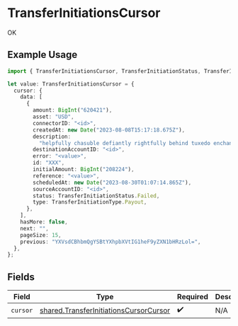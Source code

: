 # TransferInitiationsCursor

OK

## Example Usage

```typescript
import { TransferInitiationsCursor, TransferInitiationStatus, TransferInitiationType } from "@formance/formance-sdk/sdk/models/shared";

let value: TransferInitiationsCursor = {
  cursor: {
    data: [
      {
        amount: BigInt("620421"),
        asset: "USD",
        connectorID: "<id>",
        createdAt: new Date("2023-08-08T15:17:18.675Z"),
        description:
          "helpfully chasuble defiantly rightfully behind tuxedo enchanting free humidity",
        destinationAccountID: "<id>",
        error: "<value>",
        id: "XXX",
        initialAmount: BigInt("208224"),
        reference: "<value>",
        scheduledAt: new Date("2023-08-30T01:07:14.865Z"),
        sourceAccountID: "<id>",
        status: TransferInitiationStatus.Failed,
        type: TransferInitiationType.Payout,
      },
    ],
    hasMore: false,
    next: "",
    pageSize: 15,
    previous: "YXVsdCBhbmQgYSBtYXhpbXVtIG1heF9yZXN1bHRzLol=",
  },
};
```

## Fields

| Field                                                                                                   | Type                                                                                                    | Required                                                                                                | Description                                                                                             |
| ------------------------------------------------------------------------------------------------------- | ------------------------------------------------------------------------------------------------------- | ------------------------------------------------------------------------------------------------------- | ------------------------------------------------------------------------------------------------------- |
| `cursor`                                                                                                | [shared.TransferInitiationsCursorCursor](../../../sdk/models/shared/transferinitiationscursorcursor.md) | :heavy_check_mark:                                                                                      | N/A                                                                                                     |